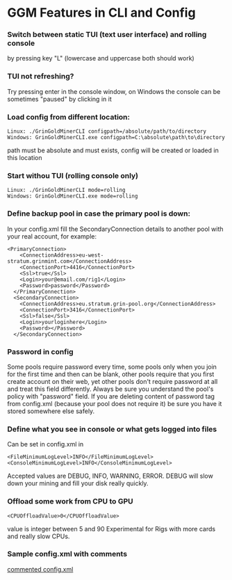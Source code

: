 
# GGM Features in CLI and Config


### Switch between static TUI (text user interface) and rolling console

 by pressing key "L" (lowercase and uppercase both should work)

### TUI not refreshing?
Try pressing enter in the console window, on Windows the console can be sometimes "paused" by clicking in it

 ### Load config from different location:

    Linux: ./GrinGoldMinerCLI configpath=/absolute/path/to/directory
    Windows: GrinGoldMinerCLI.exe configpath=C:\absolute\path\to\directory
path must be absolute and must exists, config will be created or loaded in this location

 ### Start withou TUI (rolling console only)

    Linux: ./GrinGoldMinerCLI mode=rolling
    Windows: GrinGoldMinerCLI.exe mode=rolling
    

### Define backup pool in case the primary pool is down:
In your config.xml fill the SecondaryConnection details to another pool with your real account, for example:
```
<PrimaryConnection>
    <ConnectionAddress>eu-west-stratum.grinmint.com</ConnectionAddress>
    <ConnectionPort>4416</ConnectionPort>
    <Ssl>true</Ssl>
    <Login>your@email.com/rig1</Login>
    <Password>password</Password>
  </PrimaryConnection>
  <SecondaryConnection>
    <ConnectionAddress>eu.stratum.grin-pool.org</ConnectionAddress>
    <ConnectionPort>3416</ConnectionPort>
    <Ssl>false</Ssl>
    <Login>yourloginhere</Login>
    <Password></Password>
  </SecondaryConnection>
```
### Password in config
Some pools require password every time, some pools only when you join for the first time and then can be blank, other pools  require that you first create account on their web, yet other pools don't require password at all and treat this field differently. Always be sure you understand the pool's policy with "password" field. If you are deleting content of password tag from config.xml (because your pool does not require it) be sure you have it stored somewhere else safely.

### Define what you see in console or what gets logged into files
Can be set in config.xml in 
```
<FileMinimumLogLevel>INFO</FileMinimumLogLevel>
<ConsoleMinimumLogLevel>INFO</ConsoleMinimumLogLevel>
```
Accepted values are DEBUG, INFO, WARNING, ERROR. 
DEBUG will slow down your mining and fill your disk really quickly.

### Offload some work from CPU to GPU

    <CPUOffloadValue>0</CPUOffloadValue>
 
 value is integer between 5 and 90 
 Experimental for Rigs with more cards and really slow CPUs.   
   
### Sample config.xml with comments
[commented config.xml](/src/Master/config.xml)





